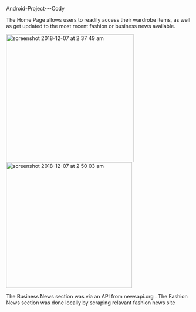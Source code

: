 Android-Project---Cody

The Home Page allows users to readily access their wardrobe items, as well as get updated to the most recent fashion or business news available.

<img width="348" alt="screenshot 2018-12-07 at 2 37 49 am" src="https://user-images.githubusercontent.com/38836431/49604939-2e484b80-f9ca-11e8-9023-56b540321a81.png">

<img width="343" alt="screenshot 2018-12-07 at 2 50 03 am" src="https://user-images.githubusercontent.com/38836431/49605191-d78f4180-f9ca-11e8-8f75-7d19abb8b45d.png">



The Business News section was via an API from newsapi.org . The Fashion News section was done locally by scraping relavant fashion news site 
